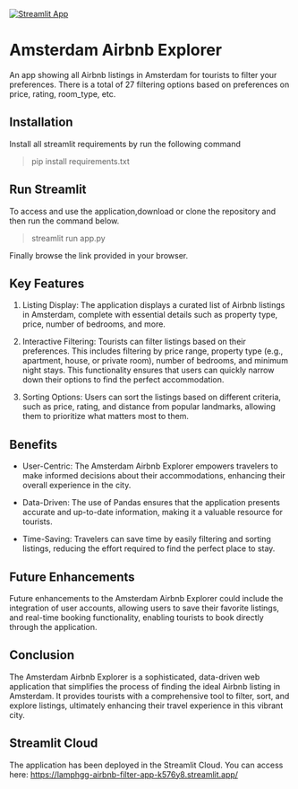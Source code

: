 [![Streamlit App](https://static.streamlit.io/badges/streamlit_badge_black_white.svg)](https://lamphgg-airbnb-filter-app-k576y8.streamlit.app/)
# Amsterdam Airbnb Explorer
An app showing all Airbnb listings in Amsterdam for tourists to filter your preferences. 
There is a total of 27 filtering options based on preferences on price, rating, room_type, etc.


## Installation
Install all streamlit requirements by run the following command
> pip install requirements.txt


## Run Streamlit
To access and use the application,download or clone the repository and then run the command below.
> streamlit run app.py

Finally browse the link provided in your browser.


## Key Features
1. Listing Display: The application displays a curated list of Airbnb listings in Amsterdam, complete with essential details such as property type, price, number of bedrooms, and more.

2. Interactive Filtering: Tourists can filter listings based on their preferences. This includes filtering by price range, property type (e.g., apartment, house, or private room), number of bedrooms, and minimum night stays. This functionality ensures that users can quickly narrow down their options to find the perfect accommodation.

3. Sorting Options: Users can sort the listings based on different criteria, such as price, rating, and distance from popular landmarks, allowing them to prioritize what matters most to them.


## Benefits
- User-Centric: The Amsterdam Airbnb Explorer empowers travelers to make informed decisions about their accommodations, enhancing their overall experience in the city.

- Data-Driven: The use of Pandas ensures that the application presents accurate and up-to-date information, making it a valuable resource for tourists.

- Time-Saving: Travelers can save time by easily filtering and sorting listings, reducing the effort required to find the perfect place to stay.


## Future Enhancements
Future enhancements to the Amsterdam Airbnb Explorer could include the integration of user accounts, allowing users to save their favorite listings, and real-time booking functionality, enabling tourists to book directly through the application.


## Conclusion
The Amsterdam Airbnb Explorer is a sophisticated, data-driven web application that simplifies the process of finding the ideal Airbnb listing in Amsterdam. It provides tourists with a comprehensive tool to filter, sort, and explore listings, ultimately enhancing their travel experience in this vibrant city.


## Streamlit Cloud
The application has been deployed in the Streamlit Cloud. You can access here: https://lamphgg-airbnb-filter-app-k576y8.streamlit.app/
